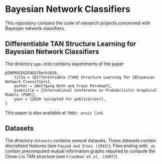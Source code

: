 # Bayesian Network Classifiers

This repository contains the code of research projects concerned with Bayesian network classifiers.

## Differentiable TAN Structure Learning for Bayesian Network Classifiers

The directory `pgm-2020` contains experiments of the paper

```
@INPROCEEDINGS{Roth2020,
    title = {Differentiable {TAN} Structure Learning for {B}ayesian Network Classifiers},
    author = {Wolfgang Roth and Franz Pernkopf},
    booktitle = {International Conference on Probabilistic Graphical Models (PGM)},
    year = {2020 (accepted for publication)},
}
```

This paper is also available at `TODO: arxiv link`.

## Datasets
The directory `datasets` contains several datasets.
These datasets contain discretized features (see `Fayyad and Irani (1993)`).
Files ending with `_mi` contain precomputed mutual information graphs required to compute the Chow-Liu TAN structure (see `Friedman et al. (1997)`).
